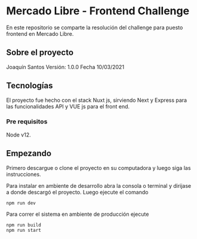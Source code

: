 # Mercado Libre - Frontend Challenge

En este repositorio se comparte la resolución del challenge para puesto frontend en Mercado Libre.

## Sobre el proyecto

Joaquín Santos
Versión: 1.0.0
Fecha 10/03/2021

## Tecnologías

El proyecto fue hecho con el stack Nuxt js, sirviendo Next y Express para las funcionalidades API y VUE js para el front end.

### Pre requisitos

Node v12.

## Empezando

Primero descargue o clone el proyecto en su computadora y luego siga las instrucciones.

Para instalar en ambiente de desarrollo abra la consola o terminal y dirijase a donde descargó el proyecto. Luego ejecute el comando

```
npm run dev
```

Para correr el sistema en ambiente de producción ejecute

```
npm run build
npm run start
```
